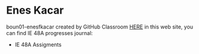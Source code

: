 # Enes Kacar
boun01-enesfkacar created by GitHub Classroom
[HERE](https://pjournal.github.io/boun01-enesfkacar/) in this web site, you can find IE 48A progresses journal:
- IE 48A Assigments

